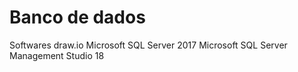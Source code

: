 # Banco de dados
Softwares
	draw.io
	Microsoft SQL Server 2017
	Microsoft SQL Server Management Studio 18